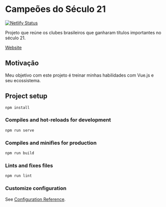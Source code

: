 # Campeões do Século 21

[![Netlify Status](https://api.netlify.com/api/v1/badges/5de8d7dc-93f6-49c0-984d-bbea4f788374/deploy-status)](https://app.netlify.com/sites/upbeat-stonebraker-5b481a/deploys)

Projeto que reúne os clubes brasileiros que ganharam títulos importantes no século 21.

[Website](https://campeoesdoseculo21.netlify.app/)

## Motivação

Meu objetivo com este projeto é treinar minhas habilidades com Vue.js e seu ecossistema.

## Project setup
```
npm install
```

### Compiles and hot-reloads for development
```
npm run serve
```

### Compiles and minifies for production
```
npm run build
```

### Lints and fixes files
```
npm run lint
```

### Customize configuration
See [Configuration Reference](https://cli.vuejs.org/config/).
